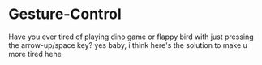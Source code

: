 # Gesture-Control

Have you ever tired of playing dino game or flappy bird with just pressing the arrow-up/space key? yes baby, i think here's the solution to make u more tired hehe
